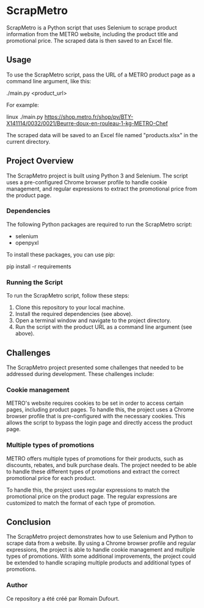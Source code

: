 # ScrapMetro

ScrapMetro is a Python script that uses Selenium to scrape product information from the METRO website, including the product title and promotional price. The scraped data is then saved to an Excel file.

## Usage

To use the ScrapMetro script, pass the URL of a METRO product page as a command line argument, like this:

./main.py <product_url>

For example:

linux
./main.py https://shop.metro.fr/shop/pv/BTY-X141114/0032/0021/Beurre-doux-en-rouleau-1-kg-METRO-Chef

The scraped data will be saved to an Excel file named "products.xlsx" in the current directory.

## Project Overview

The ScrapMetro project is built using Python 3 and Selenium. The script uses a pre-configured Chrome browser profile to handle cookie management, and regular expressions to extract the promotional price from the product page.

### Dependencies

The following Python packages are required to run the ScrapMetro script:

- selenium
- openpyxl

To install these packages, you can use pip:

pip install -r requirements

### Running the Script

To run the ScrapMetro script, follow these steps:

1. Clone this repository to your local machine.
2. Install the required dependencies (see above).
3. Open a terminal window and navigate to the project directory.
4. Run the script with the product URL as a command line argument (see above).

## Challenges

The ScrapMetro project presented some challenges that needed to be addressed during development. These challenges include:

### Cookie management

METRO's website requires cookies to be set in order to access certain pages, including product pages. To handle this, the project uses a Chrome browser profile that is pre-configured with the necessary cookies. This allows the script to bypass the login page and directly access the product page.

### Multiple types of promotions

METRO offers multiple types of promotions for their products, such as discounts, rebates, and bulk purchase deals. The project needed to be able to handle these different types of promotions and extract the correct promotional price for each product.

To handle this, the project uses regular expressions to match the promotional price on the product page. The regular expressions are customized to match the format of each type of promotion.

## Conclusion

The ScrapMetro project demonstrates how to use Selenium and Python to scrape data from a website. By using a Chrome browser profile and regular expressions, the project is able to handle cookie management and multiple types of promotions. With some additional improvements, the project could be extended to handle scraping multiple products and additional types of promotions.

### Author

Ce repository a été créé par Romain Dufourt.
